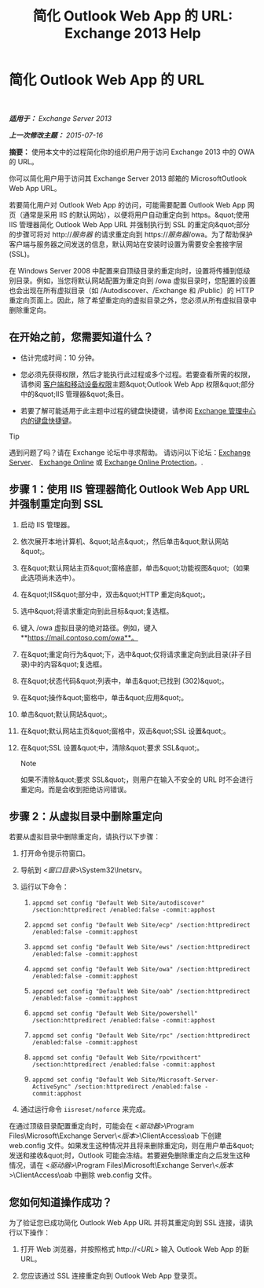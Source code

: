 ﻿---
title: '简化 Outlook Web App 的 URL: Exchange 2013 Help'
TOCTitle: 简化 Outlook Web App 的 URL
ms:assetid: 5fb6a873-f3cf-4f82-87d1-2ff6e47a0080
ms:mtpsurl: https://technet.microsoft.com/zh-cn/library/Aa998359(v=EXCHG.150)
ms:contentKeyID: 54652285
ms.date: 05/21/2018
mtps_version: v=EXCHG.150
ms.translationtype: MT
---

# 简化 Outlook Web App 的 URL

 

_**适用于：** Exchange Server 2013_

_**上一次修改主题：** 2015-07-16_

**摘要：** 使用本文中的过程简化你的组织用户用于访问 Exchange 2013 中的 OWA 的 URL。

你可以简化用户用于访问其 Exchange Server 2013 邮箱的 MicrosoftOutlook Web App URL。

若要简化用户对 Outlook Web App 的访问，可能需要配置 Outlook Web App 网页（通常是采用 IIS 的默认网站），以便将用户自动重定向到 https。\&quot;使用 IIS 管理器简化 Outlook Web App URL 并强制执行到 SSL 的重定向\&quot;部分的步骤可将对 http://*服务器* 的请求重定向到 https://*服务器*/owa。为了帮助保护客户端与服务器之间发送的信息，默认网站在安装时设置为需要安全套接字层 (SSL)。

在 Windows Server 2008 中配置来自顶级目录的重定向时，设置将传播到低级别目录。例如，当您将默认网站配置为重定向到 /owa 虚拟目录时，您配置的设置也会出现在所有虚拟目录（如 /Autodiscover、/Exchange 和 /Public）的 HTTP 重定向页面上。因此，除了希望重定向的虚拟目录之外，您必须从所有虚拟目录中删除重定向。

## 在开始之前，您需要知道什么？

  - 估计完成时间：10 分钟。

  - 您必须先获得权限，然后才能执行此过程或多个过程。若要查看所需的权限，请参阅 [客户端和移动设备权限](clients-and-mobile-devices-permissions-exchange-2013-help.md)主题\&quot;Outlook Web App 权限\&quot;部分中的\&quot;IIS 管理器\&quot;条目。

  - 若要了解可能适用于此主题中过程的键盘快捷键，请参阅 [Exchange 管理中心内的键盘快捷键](keyboard-shortcuts-in-the-exchange-admin-center-exchange-online-protection-help.md)。

> [!TIP]  
> 遇到问题了吗？请在 Exchange 论坛中寻求帮助。 请访问以下论坛：<a href="https://go.microsoft.com/fwlink/p/?linkid=60612">Exchange Server</a>、 <a href="https://go.microsoft.com/fwlink/p/?linkid=267542">Exchange Online</a> 或 <a href="https://go.microsoft.com/fwlink/p/?linkid=285351">Exchange Online Protection</a>。.


## 步骤 1：使用 IIS 管理器简化 Outlook Web App URL 并强制重定向到 SSL

1.  启动 IIS 管理器。

2.  依次展开本地计算机、\&quot;站点\&quot;，然后单击\&quot;默认网站\&quot;。

3.  在\&quot;默认网站主页\&quot;窗格底部，单击\&quot;功能视图\&quot;（如果此选项尚未选中）。

4.  在\&quot;IIS\&quot;部分中，双击\&quot;HTTP 重定向\&quot;。

5.  选中\&quot;将请求重定向到此目标\&quot;复选框。

6.  键入 /owa 虚拟目录的绝对路径。例如，键入 **https://mail.contoso.com/owa**。

7.  在\&quot;重定向行为\&quot;下，选中\&quot;仅将请求重定向到此目录(非子目录)中的内容\&quot;复选框。

8.  在\&quot;状态代码\&quot;列表中，单击\&quot;已找到 (302)\&quot;。

9.  在\&quot;操作\&quot;窗格中，单击\&quot;应用\&quot;。

10. 单击\&quot;默认网站\&quot;。

11. 在\&quot;默认网站主页\&quot;窗格中，双击\&quot;SSL 设置\&quot;。

12. 在\&quot;SSL 设置\&quot;中，清除\&quot;要求 SSL\&quot;。
    
    > [!NOTE]  
    > 如果不清除&amp;quot;要求 SSL&amp;quot;，则用户在输入不安全的 URL 时不会进行重定向。而是会收到拒绝访问错误。


## 步骤 2：从虚拟目录中删除重定向

若要从虚拟目录中删除重定向，请执行以下步骤：

1.  打开命令提示符窗口。

2.  导航到 \<*窗口目录*\>\\System32\\Inetsrv。

3.  运行以下命令：
    
    1.  `appcmd set config "Default Web Site/autodiscover" /section:httpredirect /enabled:false -commit:apphost`
    
    2.  `appcmd set config "Default Web Site/ecp" /section:httpredirect /enabled:false -commit:apphost`
    
    3.  `appcmd set config "Default Web Site/ews" /section:httpredirect /enabled:false -commit:apphost`
    
    4.  `appcmd set config "Default Web Site/owa" /section:httpredirect /enabled:false -commit:apphost`
    
    5.  `appcmd set config "Default Web Site/oab" /section:httpredirect /enabled:false -commit:apphost`
    
    6.  `appcmd set config "Default Web Site/powershell" /section:httpredirect /enabled:false -commit:apphost`
    
    7.  `appcmd set config "Default Web Site/rpc" /section:httpredirect /enabled:false -commit:apphost`
    
    8.  `appcmd set config "Default Web Site/rpcwithcert" /section:httpredirect /enabled:false -commit:apphost`
    
    9.  `appcmd set config "Default Web Site/Microsoft-Server-ActiveSync" /section:httpredirect /enabled:false -commit:apphost`

4.  通过运行命令 `iisreset/noforce` 来完成。

在通过顶级目录配置重定向时，可能会在 \<*驱动器*\>\\Program Files\\Microsoft\\Exchange Server\\\<*版本*\>\\ClientAccess\\oab 下创建 web.config 文件。如果发生这种情况并且将来删除重定向，则在用户单击\&quot;发送和接收\&quot;时，Outlook 可能会冻结。若要避免删除重定向之后发生这种情况，请在 \<*驱动器*\>\\Program Files\\Microsoft\\Exchange Server\\\<*版本*\>\\ClientAccess\\oab 中删除 web.config 文件。

## 您如何知道操作成功？

为了验证您已成功简化 Outlook Web App URL 并将其重定向到 SSL 连接，请执行以下操作：

1.  打开 Web 浏览器，并按照格式 http://\<*URL*\> 输入 Outlook Web App 的新 URL。

2.  您应该通过 SSL 连接重定向到 Outlook Web App 登录页。

